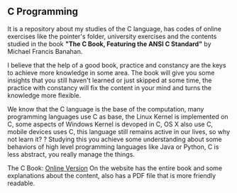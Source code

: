 ## C Programming

It is a repository about my studies of the C language, has codes of online exercises like the pointer's folder, university exercises and the contents studied in the book **"The C Book, Featuring the ANSI C Standard"** by Michael Francis Banahan.

I believe that the help of a good book, practice and constancy are the keys to achieve more knowledge in some area. 
The book will give you some insights that you still haven't learned or just skipped at some time, the practice with constancy will fix the content in your mind and turns the knowledge more flexible. 

We know that the C language is the base of the computation, many programming languages use C as base, the Linux Kernel is implemented on C, some aspects of Windows Kernel is devoped in C, OS X also use C, mobile devices uses C, this language still remains active in our lives, so why not learn it? ? Studying this you achieve some understanding about some behaviors of high level programming languages like Java or Python, C is less abstract, you really manage the things. 

The C Book: [Online Version](https://publications.gbdirect.co.uk/c_book/)
On the website has the entire book and some explanations about the content, also has a PDF file that is more friendly readable.